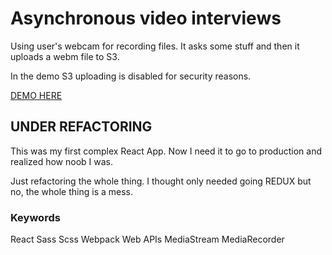 # Asynchronous video interviews

Using user's webcam for recording files. It asks some stuff and then it uploads a webm file to S3.

In the demo S3 uploading is disabled for security reasons.

[DEMO HERE](https://breda.surge.sh/)

## UNDER REFACTORING

This was my first complex React App. Now I need it to go to production and realized how noob I was.

Just refactoring the whole thing. I thought only needed going REDUX but no, the whole thing is a mess.

### Keywords

React Sass Scss Webpack Web APIs MediaStream MediaRecorder 
